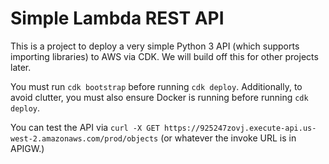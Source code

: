 # Simple Lambda REST API

This is a project to deploy a very simple Python 3 API (which supports importing libraries) to AWS via CDK. We will build off this for other projects later.

You must run `cdk bootstrap` before running `cdk deploy`. 
Additionally, to avoid clutter, you must also ensure Docker is running before running `cdk deploy`.

You can test the API via `curl -X GET https://925247zovj.execute-api.us-west-2.amazonaws.com/prod/objects` (or whatever the invoke URL is in APIGW.)
